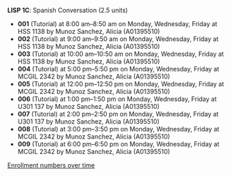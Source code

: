 **LISP 1C**: Spanish Conversation (2.5 units)

- **001** (Tutorial) at 8:00 am–8:50 am on Monday, Wednesday, Friday at HSS 1138 by Munoz Sanchez, Alicia (A01395510)
- **002** (Tutorial) at 9:00 am–9:50 am on Monday, Wednesday, Friday at HSS 1138 by Munoz Sanchez, Alicia (A01395510)
- **003** (Tutorial) at 10:00 am–10:50 am on Monday, Wednesday, Friday at HSS 1138 by Munoz Sanchez, Alicia (A01395510)
- **004** (Tutorial) at 5:00 pm–5:50 pm on Monday, Wednesday, Friday at MCGIL 2342 by Munoz Sanchez, Alicia (A01395510)
- **005** (Tutorial) at 12:00 pm–12:50 pm on Monday, Wednesday, Friday at MCGIL 2342 by Munoz Sanchez, Alicia (A01395510)
- **006** (Tutorial) at 1:00 pm–1:50 pm on Monday, Wednesday, Friday at U301 137 by Munoz Sanchez, Alicia (A01395510)
- **007** (Tutorial) at 2:00 pm–2:50 pm on Monday, Wednesday, Friday at U301 137 by Munoz Sanchez, Alicia (A01395510)
- **008** (Tutorial) at 3:00 pm–3:50 pm on Monday, Wednesday, Friday at MCGIL 2342 by Munoz Sanchez, Alicia (A01395510)
- **009** (Tutorial) at 6:00 pm–6:50 pm on Monday, Wednesday, Friday at MCGIL 2342 by Munoz Sanchez, Alicia (A01395510)

[Enrollment numbers over time](./LISP1C.tsv)

